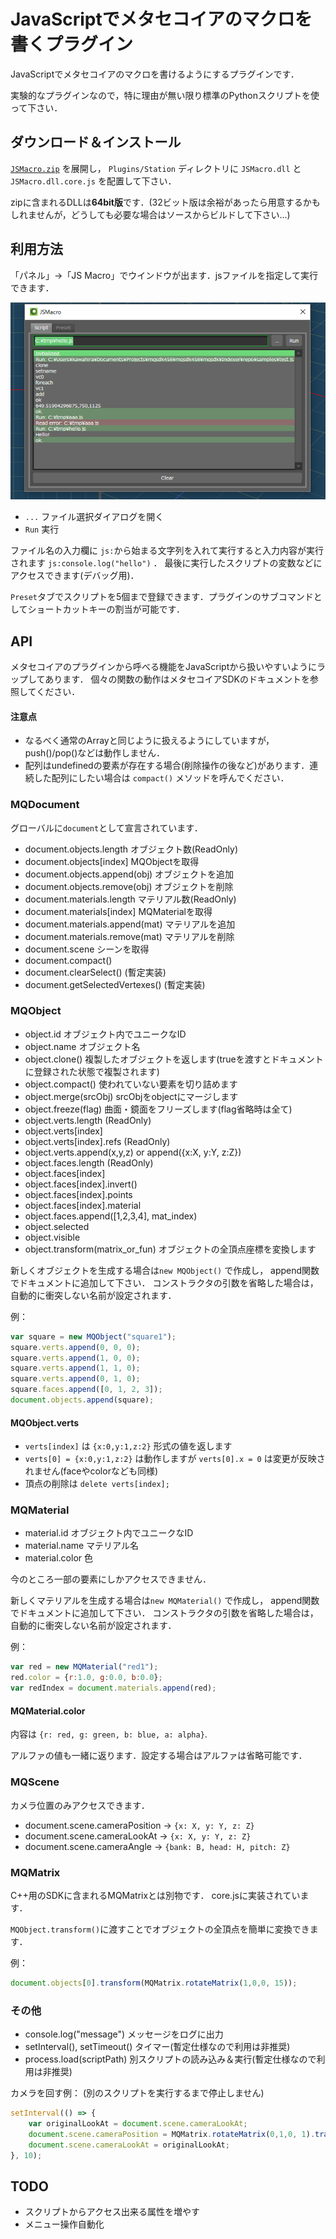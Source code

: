 
# JavaScriptでメタセコイアのマクロを書くプラグイン

JavaScriptでメタセコイアのマクロを書けるようにするプラグインです．

実験的なプラグインなので，特に理由が無い限り標準のPythonスクリプトを使って下さい．


## ダウンロード＆インストール

[`JSMacro.zip`](https://github.com/binzume/mqo-jsmacro-plugin/releases/latest) を展開し，
`Plugins/Station` ディレクトリに `JSMacro.dll` と `JSMacro.dll.core.js` を配置して下さい．

zipに含まれるDLLは**64bit版**です．(32ビット版は余裕があったら用意するかもしれませんが，どうしても必要な場合はソースからビルドして下さい...)

## 利用方法

「パネル」→「JS Macro」でウインドウが出ます．jsファイルを指定して実行できます．

![ss](doc/jsmacro.png)

- `...` ファイル選択ダイアログを開く
- `Run` 実行

ファイル名の入力欄に `js:`から始まる文字列を入れて実行すると入力内容が実行されます `js:console.log("hello")` ．
最後に実行したスクリプトの変数などにアクセスできます(デバッグ用)．

`Preset`タブでスクリプトを5個まで登録できます．プラグインのサブコマンドとしてショートカットキーの割当が可能です．

## API

メタセコイアのプラグインから呼べる機能をJavaScriptから扱いやすいようにラップしてあります．
個々の関数の動作はメタセコイアSDKのドキュメントを参照してください．


#### 注意点

- なるべく通常のArrayと同じように扱えるようにしていますが，push()/pop()などは動作しません．
- 配列はundefinedの要素が存在する場合(削除操作の後など)があります．連続した配列にしたい場合は `compact()` メソッドを呼んでください．

### MQDocument

グローバルに`document`として宣言されています．

- document.objects.length オブジェクト数(ReadOnly)
- document.objects[index] MQObjectを取得
- document.objects.append(obj) オブジェクトを追加
- document.objects.remove(obj) オブジェクトを削除
- document.materials.length マテリアル数(ReadOnly)
- document.materials[index] MQMaterialを取得
- document.materials.append(mat) マテリアルを追加
- document.materials.remove(mat) マテリアルを削除
- document.scene シーンを取得
- document.compact()
- document.clearSelect() (暫定実装)
- document.getSelectedVertexes() (暫定実装)

### MQObject

- object.id オブジェクト内でユニークなID
- object.name オブジェクト名
- object.clone() 複製したオブジェクトを返します(trueを渡すとドキュメントに登録された状態で複製されます)
- object.compact() 使われていない要素を切り詰めます
- object.merge(srcObj) srcObjをobjectにマージします
- object.freeze(flag) 曲面・鏡面をフリーズします(flag省略時は全て)
- object.verts.length (ReadOnly)
- object.verts[index]
- object.verts[index].refs (ReadOnly)
- object.verts.append(x,y,z) or append({x:X, y:Y, z:Z})
- object.faces.length (ReadOnly)
- object.faces[index]
- object.faces[index].invert()
- object.faces[index].points
- object.faces[index].material
- object.faces.append([1,2,3,4], mat_index)
- object.selected
- object.visible
- object.transform(matrix_or_fun) オブジェクトの全頂点座標を変換します

新しくオブジェクトを生成する場合は`new MQObject()` で作成し， append関数でドキュメントに追加して下さい．
コンストラクタの引数を省略した場合は，自動的に衝突しない名前が設定されます．

例：

```js
var square = new MQObject("square1");
square.verts.append(0, 0, 0);
square.verts.append(1, 0, 0);
square.verts.append(1, 1, 0);
square.verts.append(0, 1, 0);
square.faces.append([0, 1, 2, 3]);
document.objects.append(square);
```

#### MQObject.verts

- `verts[index]` は `{x:0,y:1,z:2}` 形式の値を返します
- `verts[0] = {x:0,y:1,z:2}` は動作しますが `verts[0].x = 0` は変更が反映されません(faceやcolorなども同様)
- 頂点の削除は `delete verts[index];`

### MQMaterial

- material.id オブジェクト内でユニークなID
- material.name マテリアル名
- material.color 色

今のところ一部の要素にしかアクセスできません．

新しくマテリアルを生成する場合は`new MQMaterial()` で作成し， append関数でドキュメントに追加して下さい．
コンストラクタの引数を省略した場合は，自動的に衝突しない名前が設定されます．

例：

```js
var red = new MQMaterial("red1");
red.color = {r:1.0, g:0.0, b:0.0};
var redIndex = document.materials.append(red);
```

#### MQMaterial.color

内容は `{r: red, g: green, b: blue, a: alpha}`.

アルファの値も一緒に返ります．設定する場合はアルファは省略可能です．

### MQScene

カメラ位置のみアクセスできます．

- document.scene.cameraPosition → `{x: X, y: Y, z: Z}`
- document.scene.cameraLookAt → `{x: X, y: Y, z: Z}`
- document.scene.cameraAngle → `{bank: B, head: H, pitch: Z}`


### MQMatrix

C++用のSDKに含まれるMQMatrixとは別物です． core.jsに実装されています．

`MQObject.transform()`に渡すことでオブジェクトの全頂点を簡単に変換できます．

例：

```js
document.objects[0].transform(MQMatrix.rotateMatrix(1,0,0, 15));
```

### その他

- console.log("message") メッセージをログに出力
- setInterval(), setTimeout() タイマー(暫定仕様なので利用は非推奨)
- process.load(scriptPath) 別スクリプトの読み込み＆実行(暫定仕様なので利用は非推奨)

カメラを回す例： (別のスクリプトを実行するまで停止しません)

```js
setInterval(() => {
	var originalLookAt = document.scene.cameraLookAt;
	document.scene.cameraPosition = MQMatrix.rotateMatrix(0,1,0, 1).transformV(document.scene.cameraPosition);
	document.scene.cameraLookAt = originalLookAt;
}, 10);
```

## TODO

- スクリプトからアクセス出来る属性を増やす
- メニュー操作自動化

